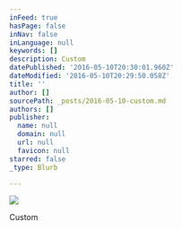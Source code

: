 ```yaml
---
inFeed: true
hasPage: false
inNav: false
inLanguage: null
keywords: []
description: Custom
datePublished: '2016-05-10T20:30:01.960Z'
dateModified: '2016-05-10T20:29:50.058Z'
title: ''
author: []
sourcePath: _posts/2016-05-10-custom.md
authors: []
publisher:
  name: null
  domain: null
  url: null
  favicon: null
starred: false
_type: Blurb

---
```

![](https://the-grid-user-content.s3-us-west-2.amazonaws.com/0a87ecf6-e1f0-44df-bf78-836719867ae1.jpg)

Custom